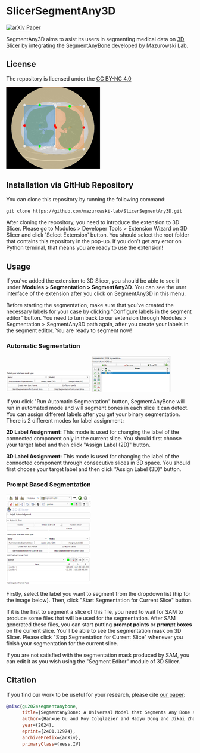 # SlicerSegmentAny3D

[![arXiv Paper](https://img.shields.io/badge/arXiv-2401.12974-orange.svg?style=flat)](https://arxiv.org/abs/2401.12974)

SegmentAny3D aims to asist its users in segmenting medical data on <a href="https://github.com/Slicer/Slicer">3D Slicer</a> by integrating the <a href="https://github.com/mazurowski-lab/SegmentAnyBone">SegmentAnyBone</a> developed by Mazurowski Lab.

## License

The repository is licensed under the [CC BY-NC 4.0](https://creativecommons.org/licenses/by-nc/4.0/)

<img src="SegmentAny3D/Resources/Icons/SegmentAny3D.png" width=50% height=50%>

## Installation via GitHub Repository

You can clone this repository by running the following command:

```
git clone https://github.com/mazurowski-lab/SlicerSegmentAny3D.git
```

After cloning the repository, you need to introduce the extension to 3D Slicer. Please go to Modules > Developer Tools > Extension Wizard on 3D Slicer and click 'Select Extension' button. You should select the root folder that contains this repository in the pop-up. If you don't get any error on Python terminal, that means you are ready to use the extension!

## Usage

If you've added the extension to 3D Slicer, you should be able to see it under **Modules > Segmentation > SegmentAny3D**. You can see the user interface of the extension after you click on SegmentAny3D in this menu.

Before starting the segmentation, make sure that you've created the necessary labels for your case by clicking "Configure labels in the segment editor" button. You need to turn back to our extension through Modules > Segmentation > SegmentAny3D path again, after you create your labels in the segment editor. You are ready to segment now!

### Automatic Segmentation

<img src="Screenshots/sws1.png" width=45%> <img src="Screenshots/sws2.png" width=42%>

If you click "Run Automatic Segmentation" button, SegmentAnyBone will run in automated mode and will segment bones in each slice it can detect. You can assign different labels after you get your binary segmentation. There is 2 different modes for label assignment:

**2D Label Assignment:** This mode is used for changing the label of the connected component only in the current slice. You should first choose your target label and then click "Assign Label (2D)" button.

**3D Label Assignment:** This mode is used for changing the label of the connected component through consecutive slices in 3D space. You should first choose your target label and then click "Assign Label (3D)" button.

### Prompt Based Segmentation

<img src="Screenshots/sws3.png" width=45% height=45%>

Firstly, select the label you want to segment from the dropdown list (hip for the image below). Then, click "Start Segmentation for Current Slice" button.

If it is the first to segment a slice of this file, you need to wait for SAM to produce some files that will be used for the segmentation. After SAM generated these files, you can start putting **prompt points** or **prompt boxes** on the current slice. You'll be able to see the segmentation mask on 3D Slicer. Please click "Stop Segmentation for Current Slice" whenever you finish your segmentation for the current slice.

If you are not satisfied with the segmentation mask produced by SAM, you can edit it as you wish using the "Segment Editor" module of 3D Slicer.


## Citation

If you find our work to be useful for your research, please cite [our paper](https://arxiv.org/abs/2401.12974):

```bibtex
@misc{gu2024segmentanybone,
      title={SegmentAnyBone: A Universal Model that Segments Any Bone at Any Location on MRI}, 
      author={Hanxue Gu and Roy Colglazier and Haoyu Dong and Jikai Zhang and Yaqian Chen and Zafer Yildiz and Yuwen Chen and Lin Li and Jichen Yang and Jay Willhite and Alex M. Meyer and Brian Guo and Yashvi Atul Shah and Emily Luo and Shipra Rajput and Sally Kuehn and Clark Bulleit and Kevin A. Wu and Jisoo Lee and Brandon Ramirez and Darui Lu and Jay M. Levin and Maciej A. Mazurowski},
      year={2024},
      eprint={2401.12974},
      archivePrefix={arXiv},
      primaryClass={eess.IV}
```
